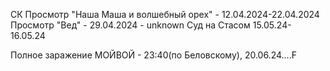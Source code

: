 СК
Просмотр "Наша Маша и волшебный орех" - 12.04.2024-22.04.2024
Просмотр "Вед" - 29.04.2024 - unknown
Суд на Стасом 15.05.24-16.05.24

Полное заражение МОЙВОЙ - 23:40(по Беловскому), 20.06.24....F